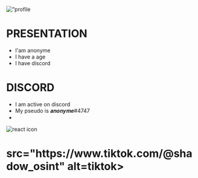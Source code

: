 <p align=”center”>
<img width=”150" height=”150" src="https://avatars.githubusercontent.com/u/116027312?s=400&u=83f1e1511eb1fa417a6aed1d039ea198484d4385&v=4" alt=”profile picture”> </p>

# PRESENTATION
- I'am anonyme
- I have a age
- I have discord

# DISCORD
- I am active on discord
- My pseudo is 𝒂𝒏𝒐𝒏𝒚𝒎𝒆#4747
- 

![react icon](https://img.shields.io/badge/Code-React-informational?style=flat&logo=react&color=61DAFB) 
<h1> src="https://www.tiktok.com/@shadow_osint" alt=tiktok> </h1>
                                                                                                                          
                                                                                                                          
